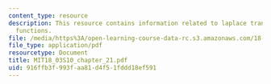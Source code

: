 ```yaml
---
content_type: resource
description: This resource contains information related to laplace transform and generalized
  functions.
file: /media/https%3A/open-learning-course-data-rc.s3.amazonaws.com/18-03-differential-equations-spring-2010/916ffb3f993faa81d4f51fddd18ef591_MIT18_03S10_chapter_21.pdf
file_type: application/pdf
resourcetype: Document
title: MIT18_03S10_chapter_21.pdf
uid: 916ffb3f-993f-aa81-d4f5-1fddd18ef591
---
```

